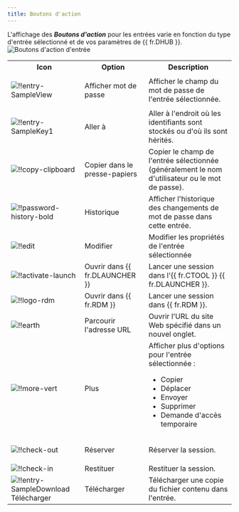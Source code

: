```yaml
---
title: Boutons d'action
---
```

L'affichage des ***Boutons d'action*** pour les entrées varie en fonction du type d'entrée sélectionné et de vos paramètres de {{ fr.DHUB }}.  
![Boutons d'action d'entrée](https://webdevolutions.azureedge.net/docs/fr/hub/Hub2000.png)

<table>
	<tr>
		<th>
Icon 
		</th>
		<th>
Option 
		</th>
		<th>
Description 
		</th>
	</tr>
	<tr>
		<td>

![!!entry-SampleView](https://webdevolutions.azureedge.net/docs/fr/hub/Icons/entry-SampleView.png) 
		</td>
		<td>
Afficher mot de passe 
		</td>
		<td>
Afficher le champ du mot de passe de l'entrée sélectionnée. 
		</td>
	</tr>
	<tr>
		<td>
![!!entry-SampleKey1](https://webdevolutions.azureedge.net/docs/fr/hub/Icons/entry-SampleKey1.png) 
		</td>
		<td>
Aller à 
		</td>
		<td>
Aller à l'endroit où les identifiants sont stockés ou d'où ils sont hérités. 
		</td>
	</tr>
	<tr>
		<td>
![!!copy-clipboard](https://webdevolutions.azureedge.net/docs/fr/hub/Icons/copy-clipboard.png) 
		</td>
		<td>
Copier dans le presse-papiers 
		</td>
		<td>
Copier le champ de l'entrée sélectionnée (généralement le nom d'utilisateur ou le mot de passe). 
		</td>
	</tr>
	<tr>
		<td>
![!!password-history-bold](https://webdevolutions.azureedge.net/docs/fr/hub/Icons/password-history-bold.png) 
		</td>
		<td>
Historique 
		</td>
		<td>
Afficher l'historique des changements de mot de passe dans cette entrée. 
		</td>
	</tr>
	<tr>
		<td>
![!!edit](https://webdevolutions.azureedge.net/docs/fr/hub/Icons/edit.png) 
		</td>
		<td>
Modifier 
		</td>
		<td>
Modifier les propriétés de l'entrée sélectionnée 
		</td>
	</tr>
	<tr>
		<td>
![!!activate-launch](https://webdevolutions.azureedge.net/docs/fr/hub/Icons/activate-launch.png) 
		</td>
		<td>
Ouvrir dans {{ fr.DLAUNCHER }} 
		</td>
		<td>
Lancer une session dans l'{{ fr.CTOOL }} {{ fr.DLAUNCHER }}. 
		</td>
	</tr>
	<tr>
		<td>
![!!logo-rdm](https://webdevolutions.azureedge.net/docs/fr/hub/Icons/logo-rdm.png) 
		</td>
		<td>
Ouvrir dans {{ fr.RDM }} 
		</td>
		<td>
Lancer une session dans {{ fr.RDM }}. 
		</td>
	</tr>
	<tr>
		<td>
![!!earth](https://webdevolutions.azureedge.net/docs/fr/hub/Icons/earth.png) 
		</td>
		<td>
Parcourir l'adresse URL 
		</td>
		<td>
Ouvrir l'URL du site Web spécifié dans un nouvel onglet. 
		</td>
	</tr>
	<tr>
		<td>
![!!more-vert](https://webdevolutions.azureedge.net/docs/fr/hub/Icons/more-vert.png) 
		</td>
		<td>
Plus 
		</td>
		<td>
Afficher plus d'options pour l'entrée sélectionnée :  

* Copier 
* Déplacer 
* Envoyer 
* Supprimer 
* Demande d'accès temporaire 
		</td>
	</tr>
	<tr>
		<td>
![!!check-out](https://webdevolutions.azureedge.net/docs/fr/hub/Icons/check-out.png) 
		</td>
		<td>
Réserver 
		</td>
		<td>
Réserver la session. 
		</td>
	</tr>
	<tr>
		<td>
![!!check-in](https://webdevolutions.azureedge.net/docs/fr/hub/Icons/check-in.png) 
		</td>
		<td>
Restituer 
		</td>
		<td>
Restituer la session. 
		</td>
	</tr>
	<tr>
		<td>
![!!entry-SampleDownload](https://webdevolutions.azureedge.net/docs/fr/hub/Icons/entry-SampleDownload.png) Télécharger 
		</td>
		<td>
Télécharger 
		</td>
		<td>
Télécharger une copie du fichier contenu dans l'entrée. 
		</td>
	</tr>
</table>
